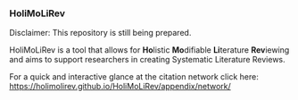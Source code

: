 ### HoliMoLiRev

Disclaimer: This repository is still being prepared.

HoliMoLiRev is a tool that allows for **Ho**listic **Mo**difiable **Li**terature **Rev**iewing and aims to support researchers in creating Systematic Literature Reviews.

For a quick and interactive glance at the citation network click here:
https://holimolirev.github.io/HoliMoLiRev/appendix/network/
